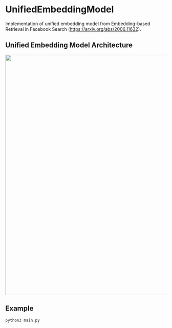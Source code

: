 # UnifiedEmbeddingModel
Implementation of unified embedding model from Embedding-based Retrieval in Facebook Search (https://arxiv.org/abs/2006.11632).

## Unified Embedding Model Architecture

<img src="https://github.com/liyinxiao/LambdaRankNN/blob/master/assets/model.png" width=750 />

## Example
```
python3 main.py
```